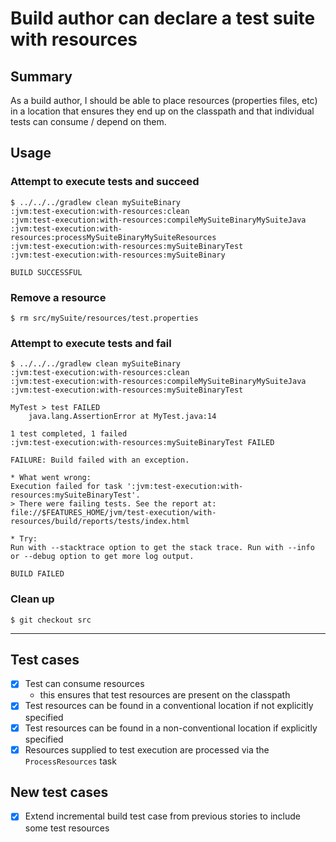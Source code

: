 # Build author can declare a test suite with resources

## Summary
As a build author, I should be able to place resources (properties files, etc) in a location that ensures they end up on the classpath and that individual tests can consume / depend on them.

## Usage

### Attempt to execute tests and succeed

    $ ../../../gradlew clean mySuiteBinary
    :jvm:test-execution:with-resources:clean
    :jvm:test-execution:with-resources:compileMySuiteBinaryMySuiteJava
    :jvm:test-execution:with-resources:processMySuiteBinaryMySuiteResources
    :jvm:test-execution:with-resources:mySuiteBinaryTest
    :jvm:test-execution:with-resources:mySuiteBinary

    BUILD SUCCESSFUL


### Remove a resource

    $ rm src/mySuite/resources/test.properties

### Attempt to execute tests and fail

    $ ../../../gradlew clean mySuiteBinary
    :jvm:test-execution:with-resources:clean
    :jvm:test-execution:with-resources:compileMySuiteBinaryMySuiteJava
    :jvm:test-execution:with-resources:mySuiteBinaryTest

    MyTest > test FAILED
        java.lang.AssertionError at MyTest.java:14

    1 test completed, 1 failed
    :jvm:test-execution:with-resources:mySuiteBinaryTest FAILED

    FAILURE: Build failed with an exception.

    * What went wrong:
    Execution failed for task ':jvm:test-execution:with-resources:mySuiteBinaryTest'.
    > There were failing tests. See the report at: file://$FEATURES_HOME/jvm/test-execution/with-resources/build/reports/tests/index.html

    * Try:
    Run with --stacktrace option to get the stack trace. Run with --info or --debug option to get more log output.

    BUILD FAILED


### Clean up

    $ git checkout src

----

## Test cases
 - [x] Test can consume resources
   - this ensures that test resources are present on the classpath
 - [x] Test resources can be found in a conventional location if not explicitly specified
 - [x] Test resources can be found in a non-conventional location if explicitly specified
 - [x] Resources supplied to test execution are processed via the `ProcessResources` task

## New test cases
- [x] Extend incremental build test case from previous stories to include some test resources
